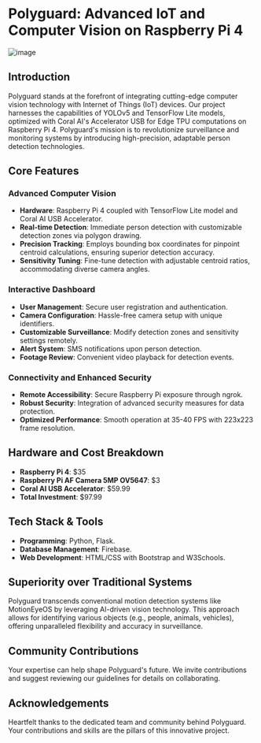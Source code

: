 # Polyguard: Advanced IoT and Computer Vision on Raspberry Pi 4

![image](https://github.com/user-attachments/assets/84d95493-06b1-4837-9422-a45dba74a9a6)

## Introduction
Polyguard stands at the forefront of integrating cutting-edge computer vision technology with Internet of Things (IoT) devices. Our project harnesses the capabilities of YOLOv5 and TensorFlow Lite models, optimized with Coral AI's Accelerator USB for Edge TPU computations on Raspberry Pi 4. Polyguard's mission is to revolutionize surveillance and monitoring systems by introducing high-precision, adaptable person detection technologies.

## Core Features

### Advanced Computer Vision
- **Hardware**: Raspberry Pi 4 coupled with TensorFlow Lite model and Coral AI USB Accelerator.
- **Real-time Detection**: Immediate person detection with customizable detection zones via polygon drawing.
- **Precision Tracking**: Employs bounding box coordinates for pinpoint centroid calculations, ensuring superior detection accuracy.
- **Sensitivity Tuning**: Fine-tune detection with adjustable centroid ratios, accommodating diverse camera angles.

### Interactive Dashboard
- **User Management**: Secure user registration and authentication.
- **Camera Configuration**: Hassle-free camera setup with unique identifiers.
- **Customizable Surveillance**: Modify detection zones and sensitivity settings remotely.
- **Alert System**: SMS notifications upon person detection.
- **Footage Review**: Convenient video playback for detection events.

### Connectivity and Enhanced Security
- **Remote Accessibility**: Secure Raspberry Pi exposure through ngrok.
- **Robust Security**: Integration of advanced security measures for data protection.
- **Optimized Performance**: Smooth operation at 35-40 FPS with 223x223 frame resolution.

## Hardware and Cost Breakdown
- **Raspberry Pi 4**: $35
- **Raspberry Pi AF Camera 5MP OV5647**: $3
- **Coral AI USB Accelerator**: $59.99
- **Total Investment**: $97.99

## Tech Stack & Tools
- **Programming**: Python, Flask.
- **Database Management**: Firebase.
- **Web Development**: HTML/CSS with Bootstrap and W3Schools.

## Superiority over Traditional Systems
Polyguard transcends conventional motion detection systems like MotionEyeOS by leveraging AI-driven vision technology. This approach allows for identifying various objects (e.g., people, animals, vehicles), offering unparalleled flexibility and accuracy in surveillance.

## Community Contributions
Your expertise can help shape Polyguard's future. We invite contributions and suggest reviewing our guidelines for details on collaborating.

## Acknowledgements
Heartfelt thanks to the dedicated team and community behind Polyguard. Your contributions and skills are the pillars of this innovative project.
